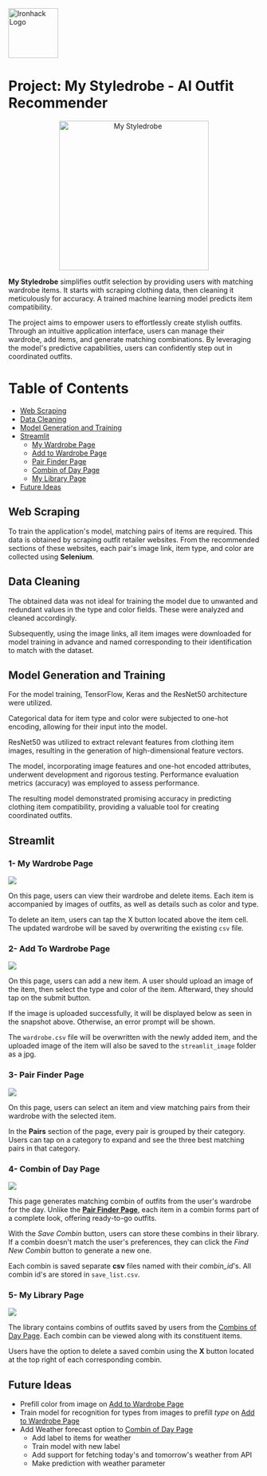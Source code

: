 <img src="https://bit.ly/2VnXWr2" alt="Ironhack Logo" width="100"/>

# Project: My Styledrobe - AI Outfit Recommender

<div style="text-align:center;">
    <img src="streamlit/logo.jpeg" alt="My Styledrobe" width="300"/>
</div>

 **My Styledrobe** simplifies outfit selection by providing users with matching wardrobe items. It starts with scraping clothing data, then cleaning it meticulously for accuracy. A trained machine learning model predicts item compatibility.

The project aims to empower users to effortlessly create stylish outfits. Through an intuitive application interface, users can manage their wardrobe, add items, and generate matching combinations. By leveraging the model's predictive capabilities, users can confidently step out in coordinated outfits.

# Table of Contents

- [Web Scraping](#web-scraping)
- [Data Cleaning](#data-cleaning)
- [Model Generation and Training](#model-generation-and-training)
- [Streamlit](#streamlit)
    * [My Wardrobe Page](#1--my-wardrobe-page)
    * [Add to Wardrobe Page](#2--add-to-wardrobe-page)
    * [Pair Finder Page](#3--pair-finder-page)
    * [Combin of Day Page](#4--combin-of-day-page) 
    * [My Library Page](#5--my-library-page)
- [Future Ideas](#future-ideas)

## Web Scraping

To train the application's model, matching pairs of items are required. This data is obtained by scraping outfit retailer websites. From the recommended sections of these websites, each pair's image link, item type, and color are collected using **Selenium**.

## Data Cleaning

The obtained data was not ideal for training the model due to unwanted and redundant values in the type and color fields. These were analyzed and cleaned accordingly.

Subsequently, using the image links, all item images were downloaded for model training in advance and named corresponding to their identification to match with the dataset.

## Model Generation and Training

For the model training, TensorFlow, Keras and the ResNet50 architecture were utilized.

Categorical data for item type and color were subjected to one-hot encoding, allowing for their input into the model.

ResNet50 was utilized to extract relevant features from clothing item images, resulting in the generation of high-dimensional feature vectors.

The model, incorporating image features and one-hot encoded attributes, underwent development and rigorous testing. Performance evaluation metrics (accuracy) was employed to assess performance.

The resulting model demonstrated promising accuracy in predicting clothing item compatibility, providing a valuable tool for creating coordinated outfits.

## Streamlit 

### 1- My Wardrobe Page
![](snapshots/my-wardrobe.png)

On this page, users can view their wardrobe and delete items. Each item is accompanied by images of outfits, as well as details such as color and type. 

To delete an item, users can tap the X button located above the item cell. 
The updated wardrobe will be saved by overwriting the existing `csv` file.


### 2- Add To Wardrobe Page
![](./snapshots/add-to-wardrobe.png)

On this page, users can add a new item. A user should upload an image of the item, then select the type and color of the item. Afterward, they should tap on the submit button.

If the image is uploaded successfully, it will be displayed below as seen in the snapshot above. Otherwise, an error prompt will be shown.

The `wardrobe.csv` file will be overwritten with the newly added item, and the uploaded image of the item will also be saved to the `streamlit_image` folder as a jpg.

### 3- Pair Finder Page
![](./snapshots/pair-finder.png)

On this page, users can select an item and view matching pairs from their wardrobe with the selected item.

In the **Pairs** section of the page, every pair is grouped by their category. Users can tap on a category to expand and see the three best matching pairs in that category.

### 4- Combin of Day Page
![](./snapshots/combins-of-day.png)

This page generates matching combin of outfits from the user's wardrobe for the day. Unlike the [**Pair Finder Page**](#3--pair-finder-page), each item in a combin forms part of a complete look, offering ready-to-go outfits.

With the *Save Combin* button, users can store these combins in their library. If a combin doesn't match the user's preferences, they can click the *Find New Combin* button to generate a new one.

Each combin is saved separate **csv** files named with their *combin_id*'s. All combin id's are stored in `save_list.csv`.

### 5- My Library Page
![](./snapshots/my-library.png)

The library contains combins of outfits saved by users from the [Combins of Day Page](#4--combin-of-day-page). Each combin can be viewed along with its constituent items.

Users have the option to delete a saved combin using the **X** button located at the top right of each corresponding combin.


## Future Ideas

- Prefill color from image on [Add to Wardrobe Page](#2--add-to-wardrobe-page)
- Train model for recognition for types from images to prefill *type* on [Add to Wardrobe Page](#2--add-to-wardrobe-page)
- Add Weather forecast option to [Combin of Day Page](#4--combin-of-day-page)
    - Add label to items for weather
    - Train model with new label
    - Add support for fetching today's and tomorrow's weather from API
    - Make prediction with weather parameter

